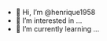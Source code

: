 - 👋 Hi, I’m @henrique1958
- 👀 I’m interested in ...
- 🌱 I’m currently learning ...


<!---
henrique1958/henrique1958 is a ✨ special ✨ repository because its `README.md` (this file) appears on your GitHub profile.
You can click the Preview link to take a look at your changes.
--->
